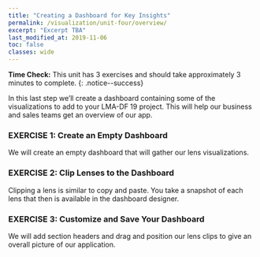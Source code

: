 ```yaml
---
title: "Creating a Dashboard for Key Insights"
permalink: /visualization/unit-four/overview/
excerpt: "Excerpt TBA"
last_modified_at: 2019-11-06
toc: false
classes: wide
---
```


**Time Check:** This unit has 3 exercises and should take approximately 3 minutes to complete.
{: .notice--success}

In this last step we’ll create a dashboard containing some of the visualizations to add to your LMA-DF 19 project. This will help our business and sales teams get an overview of our app.

### EXERCISE 1: Create an Empty Dashboard
We will create an empty dashboard that will gather our lens visualizations.

### EXERCISE 2: Clip Lenses to the Dashboard
Clipping a lens is similar to copy and paste. You take a snapshot of each lens that then is available in the dashboard designer.


### EXERCISE 3: Customize and Save Your Dashboard
We will add section headers and drag and position our lens clips to give an overall picture of our application.